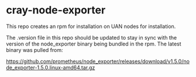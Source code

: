 # cray-node-exporter

This repo creates an rpm for installation on UAN nodes for installation.

The .version file in this repo should be updated to stay in sync with the version of the node_exporter
binary being bundled in the rpm.  The latest binary was pulled from:

https://github.com/prometheus/node_exporter/releases/download/v1.5.0/node_exporter-1.5.0.linux-amd64.tar.gz
